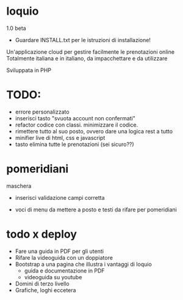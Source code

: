 loquio
======
1.0 beta

+ Guardare INSTALL.txt per le istruzioni di installazione!

Un'applicazione cloud per gestire facilmente le prenotazioni online
Totalmente italiana e in italiano, da impacchettare e da utilizzare

Sviluppata in PHP


TODO:
======
+ errore personalizzato
+ inserisci tasto "svuota account non confermati"
+ refactor codice con classi. minimizzare il codice.
+ rimettere tutto al suo posto, ovvero dare una logica rest a tutto
+ minifier live di html, css e javascript
+ tasto elimina tutte le prenotazioni (sei sicuro??)

pomeridiani
======

maschera

+ inserisci validazione campi corretta
* voci di menu da mettere a posto e testi da rifare per pomeridiani


todo x deploy
======

* Fare una guida in PDF per gli utenti
* Rifare la videoguida con un doppiatore
* Bootstrap a una pagina che illustra i vantaggi di loquio
    + guida e documentazione in PDF
    + videoguida su youtube
* Domini di terzo livello
* Grafiche, loghi eccetera